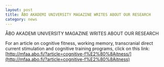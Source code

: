 ```yaml
---
layout: post
title: ÅBO AKADEMI UNIVERSITY MAGAZINE WRITES ABOUT OUR RESEARCH
category: news
---
```



ÅBO AKADEMI UNIVERSITY MAGAZINE WRITES ABOUT OUR RESEARCH

For an article on cognitive fitness, working memory, transcranial direct current stimulation and cognitive training programs, click on this link: [http://mfaa.abo.fi/?article=cognitive-f%E2%80%8Aitness/](http://mfaa.abo.fi/?article=cognitive-f%E2%80%8Aitness)
